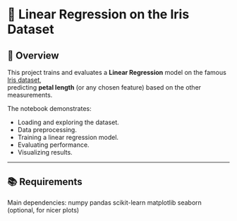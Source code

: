 # 🌸 Linear Regression on the Iris Dataset

## 📌 Overview
This project trains and evaluates a **Linear Regression** model on the famous [Iris dataset](https://archive.ics.uci.edu/ml/datasets/iris),  
predicting **petal length** (or any chosen feature) based on the other measurements.

The notebook demonstrates:
- Loading and exploring the dataset.
- Data preprocessing.
- Training a linear regression model.
- Evaluating performance.
- Visualizing results.

---

## 📚 Requirements
Main dependencies:
numpy
pandas
scikit-learn
matplotlib
seaborn (optional, for nicer plots)
